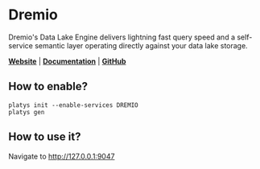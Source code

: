 # Dremio

Dremio's Data Lake Engine delivers lightning fast query speed and a self-service semantic layer operating directly against your data lake storage.

**[Website](https://www.dremio.com/)** | **[Documentation](https://docs.dremio.com/)** | **[GitHub](https://github.com/dremio/dremio-oss)**

## How to enable?

```
platys init --enable-services DREMIO
platys gen
```

## How to use it?

Navigate to <http://127.0.0.1:9047>